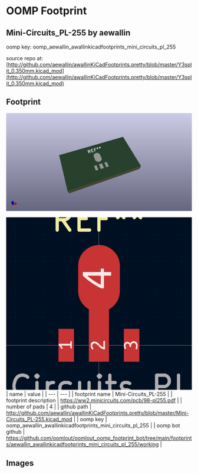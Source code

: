 # OOMP Footprint  
## Mini-Circuits_PL-255  by aewallin  
  
oomp key: oomp_aewallin_awallinkicadfootprints_mini_circuits_pl_255  
  
source repo at: [http://github.com/aewallin/awallinKiCadFootprints.pretty/blob/master/Y3split_0.350mm.kicad_mod](http://github.com/aewallin/awallinKiCadFootprints.pretty/blob/master/Y3split_0.350mm.kicad_mod)  
## Footprint  
  
[![working_kicad_pcb_3d.png](working_kicad_pcb_3d_600.png)](working_kicad_pcb_3d.png)  
  
[![working.png](working_600.png)](working.png)  
| name | value | 
| --- | --- | 
| footprint name | Mini-Circuits_PL-255 | 
| footprint description | https://ww2.minicircuits.com/pcb/98-pl255.pdf | 
| number of pads | 4 | 
| github path | http://github.com/aewallin/awallinKiCadFootprints.pretty/blob/master/Mini-Circuits_PL-255.kicad_mod | 
| oomp key | oomp_aewallin_awallinkicadfootprints_mini_circuits_pl_255 | 
| oomp bot github | https://github.com/oomlout/oomlout_oomp_footprint_bot/tree/main/footprints/aewallin_awallinkicadfootprints_mini_circuits_pl_255/working | 
## Images  
